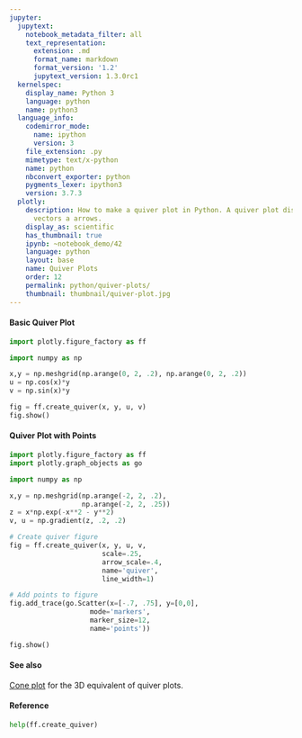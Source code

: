 ```yaml
---
jupyter:
  jupytext:
    notebook_metadata_filter: all
    text_representation:
      extension: .md
      format_name: markdown
      format_version: '1.2'
      jupytext_version: 1.3.0rc1
  kernelspec:
    display_name: Python 3
    language: python
    name: python3
  language_info:
    codemirror_mode:
      name: ipython
      version: 3
    file_extension: .py
    mimetype: text/x-python
    name: python
    nbconvert_exporter: python
    pygments_lexer: ipython3
    version: 3.7.3
  plotly:
    description: How to make a quiver plot in Python. A quiver plot displays velocity
      vectors a arrows.
    display_as: scientific
    has_thumbnail: true
    ipynb: ~notebook_demo/42
    language: python
    layout: base
    name: Quiver Plots
    order: 12
    permalink: python/quiver-plots/
    thumbnail: thumbnail/quiver-plot.jpg
---
```


#### Basic Quiver Plot

```python
import plotly.figure_factory as ff

import numpy as np

x,y = np.meshgrid(np.arange(0, 2, .2), np.arange(0, 2, .2))
u = np.cos(x)*y
v = np.sin(x)*y

fig = ff.create_quiver(x, y, u, v)
fig.show()
```

#### Quiver Plot with Points

```python
import plotly.figure_factory as ff
import plotly.graph_objects as go

import numpy as np

x,y = np.meshgrid(np.arange(-2, 2, .2),
                  np.arange(-2, 2, .25))
z = x*np.exp(-x**2 - y**2)
v, u = np.gradient(z, .2, .2)

# Create quiver figure
fig = ff.create_quiver(x, y, u, v,
                       scale=.25,
                       arrow_scale=.4,
                       name='quiver',
                       line_width=1)

# Add points to figure
fig.add_trace(go.Scatter(x=[-.7, .75], y=[0,0],
                    mode='markers',
                    marker_size=12,
                    name='points'))

fig.show()
```

#### See also

[Cone plot](/python/cone-plot) for the 3D equivalent of quiver plots.

#### Reference

```python
help(ff.create_quiver)
```
